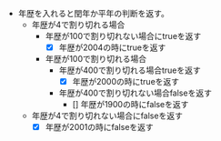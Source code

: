 - 年歴を入れると閏年か平年の判断を返す。
  - 年歴が4で割り切れる場合
    - 年歴が100で割り切れない場合にtrueを返す
      - [x] 年歴が2004の時にtrueを返す
    - 年歴が100で割り切れる場合
      - 年歴が400で割り切れる場合trueを返す
        - [x] 年歴が2000の時にtrueを返す
      - 年歴が400で割り切れない場合falseを返す
        - [] 年歴が1900の時にfalseを返す
  - 年歴が4で割り切れない場合にfalseを返す
    - [x] 年歴が2001の時にfalseを返す

